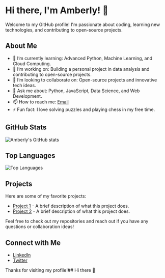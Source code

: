# Hi there, I'm Amberly! 👋

Welcome to my GitHub profile! I'm passionate about coding, learning new technologies, and contributing to open-source projects.

## About Me

- 🌱 I’m currently learning: Advanced Python, Machine Learning, and Cloud Computing.
- 🔭 I’m working on: Building a personal project in data analysis and contributing to open-source projects.
- 👯 I’m looking to collaborate on: Open-source projects and innovative tech ideas.
- 💬 Ask me about: Python, JavaScript, Data Science, and Web Development.
- 📫 How to reach me: [Email](dwivedinidhi272@gmail.com)
- ⚡ Fun fact: I love solving puzzles and playing chess in my free time.

## GitHub Stats

![Amberly's GitHub stats](https://github-readme-stats.vercel.app/api?username=Amberly108&show_icons=true&theme=radical)

## Top Languages

![Top Languages](https://github-readme-stats.vercel.app/api/top-langs/?username=Amberly108&layout=compact&theme=radical)

## Projects

Here are some of my favorite projects:

- [Project 1](https://github.com/Amberly108/project1) - A brief description of what this project does.
- [Project 2](https://github.com/Amberly108/project2) - A brief description of what this project does.

Feel free to check out my repositories and reach out if you have any questions or collaboration ideas!

## Connect with Me

- [LinkedIn](https://www.linkedin.com/in/your-linkedin-profile)
- [Twitter](https://twitter.com/your-twitter-handle)

Thanks for visiting my profile!## Hi there 👋

<!--
**Amberly108/Amberly108** is a ✨ _special_ ✨ repository because its `README.md` (this file) appears on your GitHub profile.

Here are some ideas to get you started:

- 🔭 I’m currently working on ...
- 🌱 I’m currently learning ...
- 👯 I’m looking to collaborate on ...
- 🤔 I’m looking for help with ...
- 💬 Ask me about ...
- 📫 How to reach me: ...
- 😄 Pronouns: ...
- ⚡ Fun fact: ...
-->
